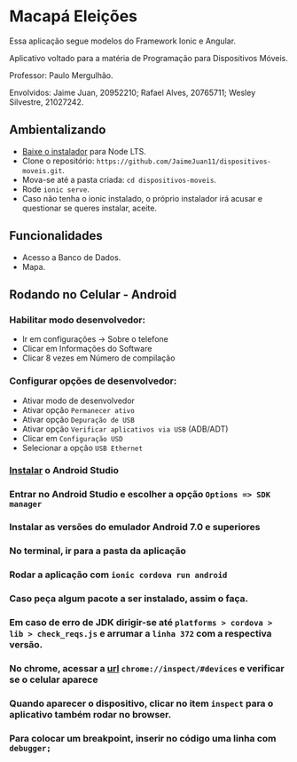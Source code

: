# Macapá Eleições

Essa aplicação segue modelos do Framework Ionic e Angular.

Aplicativo voltado para a matéria de Programação para Dispositivos Móveis.

Professor: Paulo Mergulhão.

Envolvidos: Jaime Juan, 20952210; Rafael Alves, 20765711; Wesley Silvestre, 21027242.

## Ambientalizando

* [Baixe o instalador](https://nodejs.org/) para Node LTS.
* Clone o repositório: `https://github.com/JaimeJuan11/dispositivos-moveis.git`.
* Mova-se até a pasta criada: `cd dispositivos-moveis`.
* Rode `ionic serve`.
* Caso não tenha o ionic instalado, o próprio instalador irá acusar e questionar se queres instalar, aceite.

## Funcionalidades

* Acesso a Banco de Dados.
* Mapa.

## Rodando no Celular - Android

### Habilitar modo desenvolvedor:
* Ir em configurações -> Sobre o telefone
* Clicar em Informações do Software
* Clicar 8 vezes em Número de compilação

### Configurar opções de desenvolvedor:
* Ativar modo de desenvolvedor
* Ativar opção `Permanecer ativo`
* Ativar opção `Depuração de USB`
* Ativar opção `Verificar aplicativos via USB` (ADB/ADT)
* Clicar em `Configuração USD`
* Selecionar a opção `USB Ethernet`

### [Instalar](https://developer.android.com/studio?hl=pt-br) o Android Studio
### Entrar no Android Studio e escolher a opção `Options => SDK manager`
### Instalar as versões do emulador Android 7.0 e superiores
### No terminal, ir para a pasta da aplicação
### Rodar a aplicação com `ionic cordova run android`
### Caso peça algum pacote a ser instalado, assim o faça.
### Em caso de erro de JDK dirigir-se até `platforms > cordova > lib > check_reqs.js` e arrumar a `linha 372` com a respectiva versão.
### No chrome, acessar a [url](chrome://inspect/#devices) `chrome://inspect/#devices` e verificar se o celular aparece
### Quando aparecer o dispositivo, clicar no item `inspect` para o aplicativo também rodar no browser.
### Para colocar um breakpoint, inserir no código uma linha com `debugger;`
